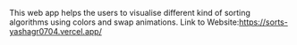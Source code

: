 This web app helps the users to visualise different kind of sorting algorithms using colors and swap animations.
Link to Website:https://sorts-yashagr0704.vercel.app/
